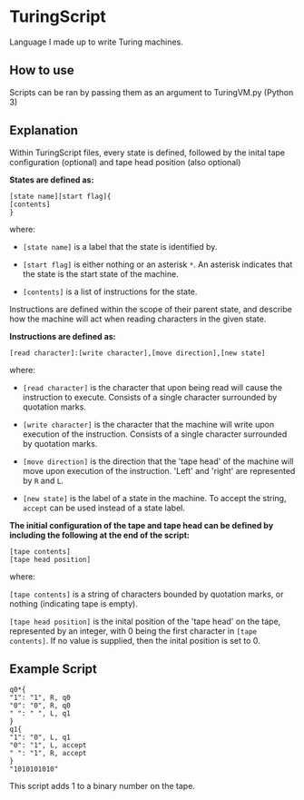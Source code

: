 # TuringScript
Language I made up to write Turing machines.

## How to use
Scripts can be ran by passing them as an argument to TuringVM.py (Python 3)

## Explanation
Within TuringScript files, every state is defined, followed by the inital tape configuration (optional) and tape head position (also optional)

**States are defined as:**
```
[state name][start flag]{
[contents]
}
```
where:

- `[state name]` is a label that the state is identified by.

- `[start flag]` is either nothing or an asterisk `*`. An asterisk indicates that the state is the start state of the machine.

- `[contents]` is a list of instructions for the state.

Instructions are defined within the scope of their parent state, and describe how the machine will act when reading characters in the given state.

**Instructions are defined as:**
```
[read character]:[write character],[move direction],[new state]
```
where:

- `[read character]` is the character that upon being read will cause the instruction to execute. Consists of a single character surrounded by quotation marks.

- `[write character]` is the character that the machine will write upon execution of the instruction. Consists of a single character surrounded by quotation marks.

- `[move direction]` is the direction that the 'tape head' of the machine will move upon execution of the instruction. 'Left' and 'right' are represented by `R` and `L`.

- `[new state]` is the label of a state in the machine. To accept the string, `accept` can be used instead of a state label. 

**The initial configuration of the tape and tape head can be defined by including the following at the end of the script:**
```
[tape contents]
[tape head position]
```
where:

`[tape contents]` is a string of characters bounded by quotation marks, or nothing (indicating tape is empty).

`[tape head position]` is the inital position of the 'tape head' on the tape, represented by an integer, with 0 being the first character in `[tape contents]`. If no value is supplied, then the inital position is set to 0.

## Example Script
```
q0*{
"1": "1", R, q0
"0": "0", R, q0
" ": " ", L, q1
}
q1{
"1": "0", L, q1
"0": "1", L, accept
" ": "1", R, accept
}
"1010101010"
```

This script adds 1 to a binary number on the tape.
